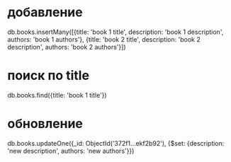 # добавление
db.books.insertMany([{title: 'book 1 title', description: 'book 1 description', authors: 'book 1 authors'}, {title: 'book 2 title', description: 'book 2 description', authors: 'book 2 authors'}])

# поиск по title
db.books.find({title: 'book 1 title'})

# обновление
db.books.updateOne({_id: ObjectId('372f1...ekf2b92'), {$set: {description: 'new description', authors: 'new authors'}})